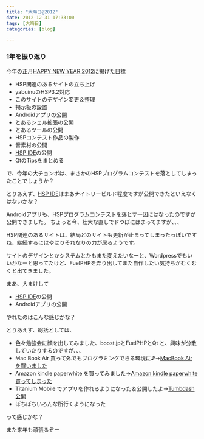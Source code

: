 ```yaml
---
title: "大晦日@2012"
date: 2012-12-31 17:33:00
tags: [大晦日]
categories: [blog]

---
```


### 1年を振り返り

今年の正月[HAPPY NEW YEAR 2012][1]に掲げた目標

 [1]: /blog/2012/01/05/happy-new-year-2012

  * HSP関連のあるサイトの立ち上げ
  * yabuinuのHSP3.2対応
  * このサイトのデザイン変更＆整理
  * 掲示板の設置
  * Androidアプリの公開
  * とあるシェル拡張の公開
  * とあるツールの公開
  * HSPコンテスト作品の製作
  * 音素材の公開
  * [HSP IDE][2]の公開
  * QtのTipsをまとめる

 [2]: https://github.com/sharkpp/hspide

で、今年の大チョンボは、まさかのHSPプログラムコンテストを落としてしまったことでしょうか？

とりあえず、[HSP IDE][2]はまあナイトリービルド程度ですが公開できたといえなくはないかな？

Androidアプリも、HSPプログラムコンテストを落とす一因にはなったのですが公開できました。 ちょっと今、壮大な直しでドつぼにはまってますが、、、

HSP関連のあるサイトは、結局どのサイトも更新が止まってしまったっぽいですね、継続するにはやはりそれなりの力が居るようです。

サイトのデザインとかシステムとかもまた変えたいなーと、Wordpressでもいいかなーと思ってたけど、FuelPHPを弄り出してまた自作したい気持ちがむくむくと出てきました。

まあ、大まけして

  * [HSP IDE][2]の公開
  * Androidアプリの公開

やれたのはこんな感じかな？

とりあえず、総括としては、

  * 色々勉強会に顔を出してみました、boost.jpとFuelPHPとQt と、興味が分散していたりするのですが、、、
  * Mac Book Air 買って外でもプログラミングできる環境に♪→[MacBook Air を買いました][3]
  * Amazon kindle paperwhite を買ってみました→[Amazon kindle paperwhite 買ってしまった][4]
  * Titanium Mobile でアプリを作れるようになった＆公開したよ→[Tumbdash公開][5]
  * ぼちぼちいろんな所行くようになった

 [3]: /blog/2012/07/13/got-macbook-air
 [4]: /blog/2012/11/20/buy-the-amazon-kindle-paperwhite
 [5]: /blog/2012/10/16/tumbdash

って感じかな？

また来年も頑張るぞー